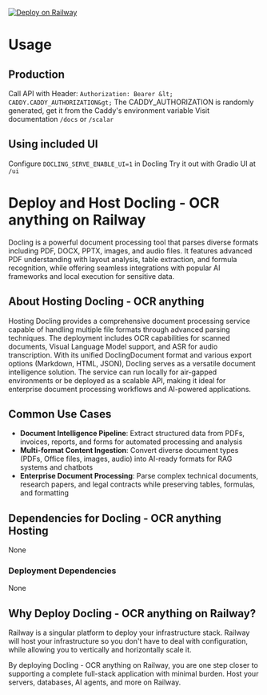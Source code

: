 [![Deploy on Railway](https://railway.com/button.svg)](https://railway.com/new/template/docling-ocr-anything?referralCode=Z1xivh)

# Usage
## Production
Call API with Header: `Authorization: Bearer &lt; CADDY.CADDY_AUTHORIZATION&gt;`
The CADDY_AUTHORIZATION is randomly generated, get it from the Caddy's environment variable
Visit documentation `/docs` or `/scalar`
## Using included UI
Configure `DOCLING_SERVE_ENABLE_UI=1` in Docling
Try it out with Gradio UI at `/ui`


# Deploy and Host Docling - OCR anything on Railway
Docling is a powerful document processing tool that parses diverse formats including PDF, DOCX, PPTX, images, and audio files. It features advanced PDF understanding with layout analysis, table extraction, and formula recognition, while offering seamless integrations with popular AI frameworks and local execution for sensitive data.


## About Hosting Docling - OCR anything
Hosting Docling provides a comprehensive document processing service capable of handling multiple file formats through advanced parsing techniques. The deployment includes OCR capabilities for scanned documents, Visual Language Model support, and ASR for audio transcription. With its unified DoclingDocument format and various export options (Markdown, HTML, JSON), Docling serves as a versatile document intelligence solution. The service can run locally for air-gapped environments or be deployed as a scalable API, making it ideal for enterprise document processing workflows and AI-powered applications.

## Common Use Cases
- **Document Intelligence Pipeline**: Extract structured data from PDFs, invoices, reports, and forms for automated processing and analysis
- **Multi-format Content Ingestion**: Convert diverse document types (PDFs, Office files, images, audio) into AI-ready formats for RAG systems and chatbots
- **Enterprise Document Processing**: Parse complex technical documents, research papers, and legal contracts while preserving tables, formulas, and formatting

## Dependencies for Docling - OCR anything Hosting
None

### Deployment Dependencies
None

## Why Deploy Docling - OCR anything on Railway?
Railway is a singular platform to deploy your infrastructure stack. Railway will host your infrastructure so you don't have to deal with configuration, while allowing you to vertically and horizontally scale it.

By deploying Docling - OCR anything on Railway, you are one step closer to supporting a complete full-stack application with minimal burden. Host your servers, databases, AI agents, and more on Railway.
